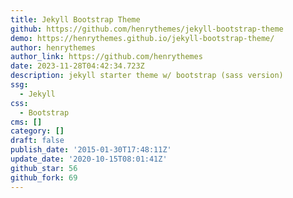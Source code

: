 ```yaml
---
title: Jekyll Bootstrap Theme
github: https://github.com/henrythemes/jekyll-bootstrap-theme
demo: https://henrythemes.github.io/jekyll-bootstrap-theme/
author: henrythemes
author_link: https://github.com/henrythemes
date: 2023-11-28T04:42:34.723Z
description: jekyll starter theme w/ bootstrap (sass version)
ssg:
  - Jekyll
css:
  - Bootstrap
cms: []
category: []
draft: false
publish_date: '2015-01-30T17:48:11Z'
update_date: '2020-10-15T08:01:41Z'
github_star: 56
github_fork: 69
---
```

